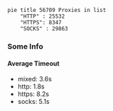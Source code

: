 
```mermaid
pie title 56709 Proxies in list
    "HTTP" : 25532
    "HTTPS": 8347
    "SOCKS" : 29863
```

### Some Info
#### Average Timeout

- mixed: 3.6s
- http: 1.8s
- https: 8.2s
- socks: 5.1s